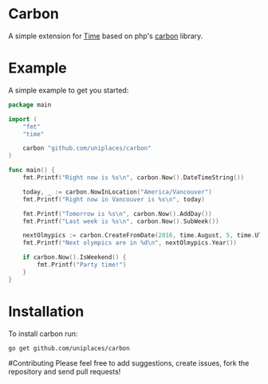 Carbon
======

A simple extension for [Time](https://golang.org/pkg/time/#Time) based on php's [carbon](http://carbon.nesbot.com) library.

# Example
A simple example to get you started:
```go
package main

import (
	"fmt"
	"time"

	carbon "github.com/uniplaces/carbon"
)

func main() {
	fmt.Printf("Right now is %s\n", carbon.Now().DateTimeString())

	today, _ := carbon.NowInLocation("America/Vancouver")
	fmt.Printf("Right now in Vancouver is %s\n", today)

	fmt.Printf("Tomorrow is %s\n", carbon.Now().AddDay())
	fmt.Printf("Last week is %s\n", carbon.Now().SubWeek())

	nextOlmypics := carbon.CreateFromDate(2016, time.August, 5, time.UTC).AddYears(4)
	fmt.Printf("Next olympics are in %d\n", nextOlmypics.Year())

	if carbon.Now().IsWeekend() {
		fmt.Printf("Party time!")
	}
}
```

# Installation
To install carbon run:
```
go get github.com/uniplaces/carbon
```

#Contributing
Please feel free to add suggestions, create issues, fork the repository and send pull requests!
